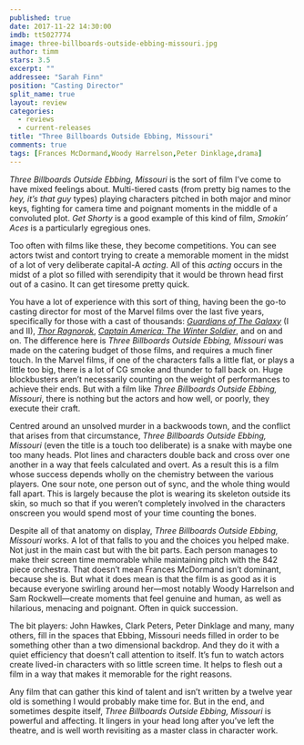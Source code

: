 ```yaml
---
published: true
date: 2017-11-22 14:30:00
imdb: tt5027774
image: three-billboards-outside-ebbing-missouri.jpg
author: timm
stars: 3.5
excerpt: ""
addressee: "Sarah Finn"
position: "Casting Director"
split_name: true
layout: review
categories: 
  - reviews
  - current-releases
title: "Three Billboards Outside Ebbing, Missouri"
comments: true
tags: [Frances McDormand,Woody Harrelson,Peter Dinklage,drama]
---
```

_Three Billboards Outside Ebbing, Missouri_ is the sort of film I’ve come to have mixed feelings about. Multi-tiered casts (from pretty big names to the _hey, it’s that guy_ types) playing characters pitched in both major and minor keys, fighting for camera time and poignant moments in the middle of a convoluted plot. _Get Shorty_ is a good example of this kind of film, _Smokin’ Aces_ is a particularly egregious ones.

Too often with films like these, they become competitions. You can see actors twist and contort trying to create a memorable moment in the midst of a lot of very deliberate capital-A _acting_. All of this _acting_ occurs in the midst of a plot so filled with serendipity that it would be thrown head first out of a casino. It can get tiresome pretty quick.

You have a lot of experience with this sort of thing, having been the go-to casting director for most of the Marvel films over the last five years, specifically for those with a cast of thousands: [_Guardians of The Galaxy_](http://www.dearcastandcrew.com/content/2017/5/5/guardians-of-the-galaxy-vol-2.html) (I and II), [_Thor Ragnorok_](http://www.dearcastandcrew.com/content/2017/11/13/thor-ragnarok.html), [_Captain America: The Winter Soldier_](http://www.dearcastandcrew.com/content/2014/4/4/captain-america-the-winter-soldier.html), and on and on. The difference here is _Three Billboards Outside Ebbing, Missouri_ was made on the catering budget of those films, and requires a much finer touch. In the Marvel films, if one of the characters falls a little flat, or plays a little too big, there is a lot of CG smoke and thunder to fall back on. Huge blockbusters aren’t necessarily counting on the weight of performances to achieve their ends. But with a film like _Three Billboards Outside Ebbing, Missouri_, there is nothing but the actors and how well, or poorly, they execute their craft.

Centred around an unsolved murder in a backwoods town, and the conflict that arises from that circumstance, _Three Billboards Outside Ebbing, Missouri_ (even the title is a touch too deliberate) is a snake with maybe one too many heads. Plot lines and characters double back and cross over one another in a way that feels calculated and overt. As a result this is a film whose success depends wholly on the chemistry between the various players. One sour note, one person out of sync, and the whole thing would fall apart. This is largely because the plot is wearing its skeleton outside its skin, so much so that if you weren’t completely involved in the characters onscreen you would spend most of your time counting the bones.

Despite all of that anatomy on display, _Three Billboards Outside Ebbing, Missouri_ works. A lot of that falls to you and the choices you helped make. Not just in the main cast but with the bit parts. Each person manages to make their screen time memorable while maintaining pitch with the 842 piece orchestra. That doesn’t mean Frances McDormand isn’t dominant, because she is. But what it does mean is that the film is as good as it is because everyone swirling around her—most notably Woody Harrelson and Sam Rockwell—create moments that feel genuine and human, as well as hilarious, menacing and poignant. Often in quick succession.

The bit players: John Hawkes, Clark Peters, Peter Dinklage and many, many others, fill in the spaces that Ebbing, Missouri needs filled in order to be something other than a two dimensional backdrop. And they do it with a quiet efficiency that doesn’t call attention to itself. It’s fun to watch actors create lived-in characters with so little screen time. It helps to flesh out a film in a way that makes it memorable for the right reasons.

Any film that can gather this kind of talent and isn’t written by a twelve year old is something I would probably make time for. But in the end, and sometimes despite itself, _Three Billboards Outside Ebbing, Missouri_ is powerful and affecting. It lingers in your head long after you’ve left the theatre, and is well worth revisiting as a master class in character work.